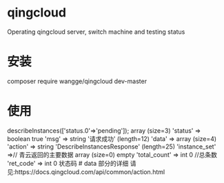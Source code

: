 # qingcloud
Operating qingcloud server, switch machine and testing status


# 安装
composer require wangge/qingcloud dev-master

# 使用
<?php
$access_key_id = 在青云申请的access_key_id
$secret_access_key = 在青云申请的$secret_access_key
$zone = 青云机房区域 如：北京3区-A(pek3a)

$s = new \Qing\Server\ApiInstruct($access_key_id ,$secret_access_key ,$zone);

$response = $s->describeInstances(['status.0'=>'pending']);

array (size=3)
  'status' => boolean true
  'msg' => string '请求成功' (length=12)
  'data' =>
    array (size=4)
      'action' => string 'DescribeInstancesResponse' (length=25)
      'instance_set' =>// 青云返回的主要数据
        array (size=0)
          empty
      'total_count' => int 0 //总条数
      'ret_code' => int 0 状态码

# data 部分的详细 请见:https://docs.qingcloud.com/api/common/action.html